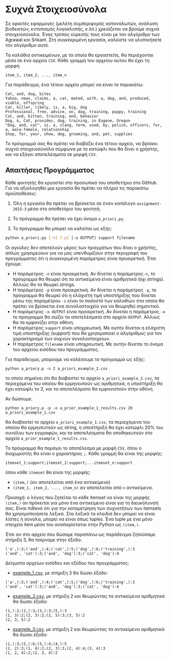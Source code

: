 # Συχνά Στοιχειοσύνολα

Σε αρκετές εφαρμογές (μελέτη συμπεριφοράς καταναλωτών, ανάλυση βιοδεικτών, εντοπισμός λογοκλοπής, κ.λπ.) χρειάζεται να βρούμε συχνά στοιχειοσύνολα. Ένας τρόπος εύρεσής τους είναι με τον αλγόριθμο των Agrawal και Srikant. Στη συγκεκριμένη εργασία, καλείστε να υλοποιήσετε τον αλγόριθμο αυτό.

Τα καλάθια αντικειμένων, με τα οποία θα εργαστείτε, θα περιέχονται μέσα σε ένα αρχείο `CSV`. Κάθε γραμμή του αρχείου αυτού θα έχει τη μορφή:
```
item_1, item_2, ..., item_n
```
Για παράδειγμα, ένα τέτοιο αρχείο μπορεί να είναι το παρακάτω:
```
Cat, and, dog, bites
Yahoo, news, claims, a, cat, mated, with, a, dog, and, produced, viable, offspring
Cat, killer, likely, is, a, big, dog
Professional, free, advice, on, dog, training, puppy, training
Cat, and, kitten, training, and, behavior
Dog, &, Cat, provides, dog, training, in Eugene, Oregon
"Dog, and, cat", is, a, slang, term, used, by, police, officers, for, a, male-female, relationship
Shop, for, your, show, dog, grooming, and, pet, supplies
```

Το πρόγραμμά σας θα πρέπει να διαβάζει ένα τέτοιο αρχείο, να βρίσκει συχνά στοιχειοσύνολα σύμφωνα με το κατώφλι που θα δίνει ο χρήστης, και να εξάγει αποτελέσματα σε μορφή `CSV`.

## Απαιτήσεις Προγράμματος

Κάθε φοιτητής θα εργαστεί στο προσωπικό του αποθετήριο στο GitHub. Για να αξιολογηθεί μια εργασία θα πρέπει να πληροί τις παρακάτω προϋποθέσεις:

1. Όλη η εργασία θα πρέπει να βρίσκεται σε έναν κατάλογο `assignment-2015-3` μέσα στο αποθετήριο του φοιτητή.

2. Το πρόγραμμα θα πρέπει να έχει όνομα `a_priori.py`.

3. Το πρόγραμμα θα μπορεί να καλείται ως εξής:
```bash
python a_priori.py [-n] [-p] [-o OUTPUT] support filename
```
Οι αγκύλες δεν αποτελούν μέρος των πραγμάτων που δίνει ο χρήστης, απλώς χρησιμεύουν για να μας υπενθυμίζουν στην περιγραφή του προγράμματος ότι η συγκεκριμένη παράμετρος είναι προαιρετική. Έτσι έχουμε:

  * Η παράμετρος `-n` είναι προαιρετική. Αν δίνεται η παράμετρος`-n`, το πρόγραμμα θα θεωρεί ότι τα αντικείμενα είναι αριθμητικά (όχι strings). Αλλιώς θα τα θεωρεί strings.
  * Η παράμετρος `-p` είναι προαιρετική. Αν δίνεται η παράμετρος `-p`, το πρόγραμμα θα θεωρεί ότι η ελάχιστη τιμή υποστήριξης που δίνεται μέσω της παραμέτρου `-s` είναι το *ποσοστό* των καλαθιών στα οποία θα πρέπει να βρίσκεται ένα συνολοστοιχείο για να θεωρηθεί σημαντικό.
  * Η παράμετρος `-o OUTPUT` είναι προαιρετική. Αν δίνεται η παράμετρος `-o` το πρόγραμμα θα σώζει τα αποτελέσματα στο αρχείο `OUTPUT`. Αλλιώς θα τα εμφανίζει στην οθόνη. 
  * Η παράμετρος `support` είναι υποχρεωτική. Με αυτήν δίνεται η ελάχιστη τιμή υποστήριξης (support) που θα χρησιμοποιεί ο αλγόριθμος για τον χαρακτηρισμό των συχνών συνολοστοιχείων.
  * Η παράμετρος `filename` είναι υποχρεωτική. Με αυτήν δίνεται το όνομα του αρχείου εισόδου του προγράμματος.
 
Για παράδειγμα, μπορούμε να καλέσουμε το πρόγραμμα ως εξής:

```
python a_priory.p -n 2 a_priori_example_2.csv
```
το οποίο σημαίνει ότι θα διαβαστεί το αρχείο `a_priori_example_2.csv`, τα περιεχόμενα του οποίου θα ερμηνευτούν ως αριθμητικά, η υποστήριξη θα έχει κατώφλι το 2, και τα αποτελέσματα θα εμφανιστούν στην οθόνη.

Αν δώσουμε:

```
python a_priory.p -p -o a_prior_example_1_results.csv 20 a_priori_example_1.csv
```

θα διαβαστεί το αρχείο `a_priori_example_1.csv`, τα περιεχόμενα του οποίου θα ερμηνευτούν ως string, η υποστήριξη θα έχει κατώφλι 20% του συνόλου των εγγραφών, και τα αποτελέσματα θα αποθηκευτούν στο αρχείο `a_prior_example_1_results.csv`.

Το πρόγραμμα θα παράγει το αποτέλεσμα με μορφή `CSV`, όπου ο διαχωριστής θα είναι ο χαρακτήρας `;`. Κάθε γραμμή θα είναι της μορφής:
```
itemset_1:support;itemset_2:support;...itemset_n:support
```
όπου κάθε `itemset` θα είναι της μορφής:

* `(item,)` (αν αποτελείται από ένα αντικείμενο)
* `(item_1, item_2, ..., item_n)` αν αποτελείται από `n` αντικείμενα.

*Προσοχή*: ο λόγος που ζητείται το κάθε itemset να είναι της μορφής `(item,)` αν πρόκειται για μόνο ένα αντικείμενο είναι για τη διευκόλυνσή σας. Είναι πιθανό ότι για την καταμέτρηση των συχνοτήτων των itemsets θα χρησιμοποιήσετε λεξικά. Στα λεξικά τα κλειδιά δεν μπορεί να είναι λίστες ή σύνολα, μπορεί να είναι όπως tuples. Ένα tuple με ένα μόνο στοιχείο item μέσα του αναπαρίσταται στην Python ως `(item,)`.

Έτσι αν στο αρχείο που δώσαμε παραπάνω ως παράδειγμα ζητούσαμε στήριξη 3, θα παίρναμε στην έξοδο:
```
('a',):3;('and',):4;('cat',):5;('dog',):6;('training',):3
('and', 'cat'):3;('and', 'dog'):3;('cat', 'dog'):4
```

Δείγματα αρχείων εισόδου και εξόδου του προγράμματος:

* [example_1.csv](example_1.csv), με στήριξη 3 θα δώσει έξοδο:
```
('a',):3;('and',):4;('cat',):5;('dog',):6;('training',):3
('and', 'cat'):3;('and', 'dog'):3;('cat', 'dog'):4
```
* [example_2.csv](example_2.csv), με στήριξη 2 και θεωρώντας τα αντικείμενα αριθμητικά θα δώσει έξοδο:
```
(1,):2;(2,):3;(3,):3;(5,):3
(1, 3):2;(2, 3):2;(2, 5):3;(3, 5):2
(2, 3, 5):2
```
* [example_3.csv](example_3.csv), με στήριξη 2 και θεωρώντας τα αντικείμενα αριθμητικά θα δώσει έξοδο:
```
(1,):3;(2,):6;(3,):4;(4,):5
(1, 2):3;(1, 4):2;(2, 3):3;(2, 4):4;(3, 4):3
(1, 2, 4):2;(2, 3, 4):2
```
